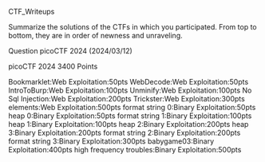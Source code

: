 CTF_Writeups

Summarize the solutions of the CTFs in which you participated. 
From top to bottom, they are in order of newness and unraveling. 

Question
picoCTF 2024 (2024/03/12)

picoCTF 2024
3400 Points

Bookmarklet:Web Exploitation:50pts
WebDecode:Web Exploitation:50pts
IntroToBurp:Web Exploitation:100pts
Unminify:Web Exploitation:100pts
No Sql Injection:Web Exploitation:200pts
Trickster:Web Exploitation:300pts
elements:Web Exploitation:500pts
format string 0:Binary Exploitation:50pts
heap 0:Binary Exploitation:50pts
format string 1:Binary Exploitation:100pts
heap 1:Binary Exploitation:100pts
heap 2:Binary Exploitation:200pts
heap 3:Binary Exploitation:200pts
format string 2:Binary Exploitation:200pts
format string 3:Binary Exploitation:300pts
babygame03:Binary Exploitation:400pts
high frequency troubles:Binary Exploitation:500pts
